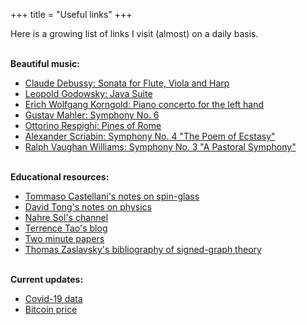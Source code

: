 +++
title = "Useful links"
+++

Here is a growing list of links I visit (almost) on a daily basis.

<br/>
<b>Beautiful music:</b>
<ul>
	<li><a href="https://www.youtube.com/watch?v=mI-wlmMNU6c&ab_channel=olla-vogala" target="_blank">
	    Claude Debussy: Sonata for Flute, Viola and Harp</a></li>
    <li><a href="https://www.youtube.com/watch?v=43QwWJdH4o4&ab_channel=Medtnaculus" target="_blank">
	    Leopold Godowsky: Java Suite</a></li>
    <li><a href="https://www.youtube.com/watch?v=bGulyl8bzgQ&ab_channel=MosaicClassics" target="_blank">
	    Erich Wolfgang Korngold: Piano concerto for the left hand</a></li>
    <li><a href="https://www.youtube.com/watch?v=YsEo1PsSmbg&ab_channel=EuroArtsChannel" target="_blank">
	    Gustav Mahler: Symphony No. 6</a></li>
    <li><a href="https://www.youtube.com/watch?v=SrQfsVEDoDw&ab_channel=AntonMoiseyenko" target="_blank">
	    Ottorino Respighi: Pines of Rome</a></li>
    <li><a href="https://www.youtube.com/watch?v=BWINpXNd5KE&ab_channel=RomanticandModernMusicChannel" target="_blank">
	    Alexander Scriabin: Symphony No. 4 "The Poem of Ecstasy"</a></li>
    <li><a href="https://www.youtube.com/watch?v=bAi65Fmbn0A&ab_channel=RiqueBorges" target="_blank">
	    Ralph Vaughan Williams: Symphony No. 3 "A Pastoral Symphony"</a></li>
</ul>

<br/>
<b>Educational resources:</b>
<ul>
	<li><a href="https://arxiv.org/abs/cond-mat/0505032" target="_blank">
	    Tommaso Castellani's notes on spin-glass</a></li>
    <li><a href="http://www.damtp.cam.ac.uk/user/tong/teaching.html" target="_blank">
	    David Tong's notes on physics</a></li>  
	<li><a href="https://www.youtube.com/channel/UC8R8FRt1KcPiR-rtAflXmeg" target="_blank">
	    Nahre Sol's channel</a></li>
	<li><a href="https://terrytao.wordpress.com" target="_blank">
	    Terrence Tao's blog</a></li>
    <li><a href="https://www.youtube.com/user/keeroyz" target="_blank">
	    Two minute papers</a></li>
    <li><a href="http://people.math.binghamton.edu/zaslav/Bsg" target="_blank">
	    Thomas Zaslavsky's bibliography of signed-graph theory</a></li>
</ul>

<br/>
<b>Current updates:</b>
<ul>
	<li><a href="https://en.wikipedia.org/wiki/Template:COVID-19_pandemic_data" target="_blank">
		Covid-19 data</a></li>
	<li><a href="https://www.coindesk.com/price/bitcoin" target="_blank">
		Bitcoin price</a></li>
</ul>